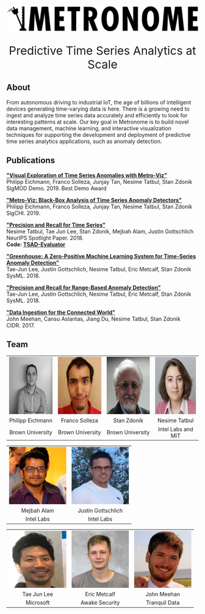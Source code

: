 ![Metronome Logo](images/logo2.svg)
<p style="text-align: center; font-size:30px">Predictive Time Series Analytics at Scale</p>
  
  
## About

From autonomous driving to industrial IoT, the age of billions of intelligent devices generating time-varying data is here. There is a growing need to ingest and analyze time series data accurately and efficiently to look for interesting patterns at scale. Our key goal in Metronome is to build novel data management, machine learning, and interactive visualization techniques for supporting the development and deployment of predictive time series analytics applications, such as anomaly detection.

## Publications

**["Visual Exploration of Time Series Anomalies with
Metro-Viz"](resources/metroviz_sigmod_2019_poster.pdf)**  
Philipp Eichmann, Franco Solleza, Junjay Tan, Nesime Tatbul, Stan Zdonik  
SigMOD Demo. 2019. Best Demo Award  

**["Metro-Viz: Black-Box Analysis of Time Series Anomaly Detectors"](resources/metroviz_chi.pdf)**  
Philipp Eichmann, Franco Solleza, Junjay Tan, Nesime Tatbul, Stan Zdonik  
SigCHI. 2019.

**["Precision and Recall for Time Series"](resources/precision_recall_neurips.pdf)**  
Nesime Tatbul, Tae Jun Lee, Stan Zdonik, Mejbah Alam, Justin Gottschlich  
NeurIPS Spotlight Paper. 2018.  
**Code: [TSAD-Evaluator](https://github.com/IntelLabs/TSAD-Evaluator)**

**["Greenhouse: A Zero-Positive Machine Learning System for Time-Series Anomaly
Detection"](resources/greenhouse_sysml.pdf)**  
Tae-Jun Lee, Justin Gottschlich, Nesime Tatbul, Eric Metcalf, Stan Zdonik  
SysML. 2018.

**["Precision and Recall for Range-Based Anomaly Detection"](resources/precision_recall_sysml.pdf)**  
Tae-Jun Lee, Justin Gottschlich, Nesime Tatbul, Eric Metcalf, Stan Zdonik  
SysML. 2018.

**["Data Ingestion for the Connected World"](resources/greenhouse_sysml.pdf)**  
John Meehan, Cansu Aslantas, Jiang Du, Nesime Tatbul, Stan Zdonik  
CIDR. 2017.

## Team

<!--
<style type="text/css">
.tg  {border-collapse:collapse;border-spacing:0;}
.tg td{border-color:black;border-style:solid;border:0px;font-family:Arial, sans-serif;font-size:14px;
  overflow:hidden;padding:10px 5px;word-break:normal;}
.tg th{border-color:black;border-style:solid;border:0px;font-family:Arial, sans-serif;font-size:14px;
  font-weight:normal;overflow:hidden;padding:10px 5px;word-break:normal;}
.tg .tg-0lax{text-align:left;vertical-align:top}
</style> -->
<table style="border:0px; text-align:center;">
<tbody>
  <tr style="border:0px; text-align:center;">
    <td style="border:0px; text-align:center;"><img src="images/philipp_eichmann.jpg" width="150" height="150"></td>
    <td style="border:0px; text-align:center;"><img src="images/franco_solleza.jpg" width="150" height="150"></td>
    <td style="border:0px; text-align:center;"><img src="images/stan_zdonik.jpg" width="150" height="150"></td>
    <td style="border:0px; text-align:center;"><img src="images/nesime_tatbul.jpg" width="150" height="150"></td>
  </tr>
  <tr style="border:0px; text-align:center;">
    <td style="border:0px; text-align:center;">Philipp Eichmann</td>
    <td style="border:0px; text-align:center;">Franco Solleza</td>
    <td style="border:0px; text-align:center;">Stan Zdonik</td>
    <td style="border:0px; text-align:center;">Nesime Tatbul</td>
  </tr>
  <tr style="border:0px; text-align:center;">
    <td style="border:0px; text-align:center;">Brown University</td>
    <td style="border:0px; text-align:center;">Brown University</td>
    <td style="border:0px; text-align:center;">Brown University</td>
    <td style="border:0px; text-align:center;">Intel Labs and MIT</td>
  </tr>
</tbody>
</table>

<table style="border:0px; text-align:center;">
<tbody>
  <tr style="border:0px; text-align:center;">
    <td style="border:0px; text-align:center;"><img src="images/mejbah_alam.jpeg" width="150" height="150"></td>
    <td style="border:0px; text-align:center;"><img src="images/justin_gottschlich.jpg" width="150" height="150"></td>
  </tr>
  <tr style="border:0px; text-align:center;">
    <td style="border:0px; text-align:center;">Mejbah Alam</td>
    <td style="border:0px; text-align:center;">Justin Gottschlich</td>
  </tr>
  <tr style="border:0px; text-align:center;">
    <td style="border:0px; text-align:center;">Intel Labs</td>
    <td style="border:0px; text-align:center;">Intel Labs</td>
  </tr>
</tbody>
</table>

<table style="border:0px; text-align:center;">
<tbody>
  <tr style="border:0px; text-align:center;">
    <td style="border:0px; text-align:center;"><img src="images/tj_lee.png" width="150" height="150"></td>
    <td style="border:0px; text-align:center;"><img src="images/eric_metcalf.jpg" width="150" height="150"></td>
    <td style="border:0px; text-align:center;"><img src="images/john_meehan.jpg" width="150" height="150"></td>
  </tr>
  <tr style="border:0px; text-align:center;">
    <td style="border:0px; text-align:center;">Tae Jun Lee</td>
    <td style="border:0px; text-align:center;">Eric Metcalf</td>
    <td style="border:0px; text-align:center;">John Meehan</td>
  </tr>
  <tr style="border:0px; text-align:center;">
    <td style="border:0px; text-align:center;">Microsoft</td>
    <td style="border:0px; text-align:center;">Awake Security</td>
    <td style="border:0px; text-align:center;">Tranquil Data</td>
  </tr>
</tbody>
</table>


